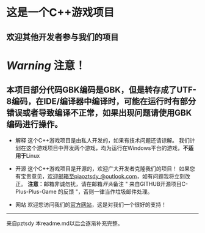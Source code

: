# 这是一个C++游戏项目
## 欢迎其他开发者参与我们的项目

# *Warning* 注意！ 
本项目部分代码GBK编码是GBK，但是转存成了UTF-8编码，在IDE/编译器中编译时，可能在运行时有部分错误或者导致编译不正常，如果出现问题请使用GBK编码进行操作。
---
- 解释
这个C++游戏项目是由私人开发的，如果有技术问题还请谅解。
我们计划在这个游戏项目中开发两个游戏，均为运行在Windows平台的游戏，**不适用于**Linux

- 开源
这个C++游戏项目是开源的，欢迎广大开发者克隆我们的项目！
如果您有宝贵意见，欢迎邮箱至piaoztsdy_@outlook.com，如有问题我将立刻改正。
**注意**：邮箱非诚勿扰，请在邮箱*开头*备注 " 来自GITHUB开源项目C-Plus-Plus-Game 的反馈 "，否则一律当作垃圾邮件处理。

- 网站
欢迎您访问我们的[官方网站](http://www.piaoztsdy.cn)，这是对我们一个很好的支持！

---

来自pztsdy
本readme.md以后会逐渐补充完整。